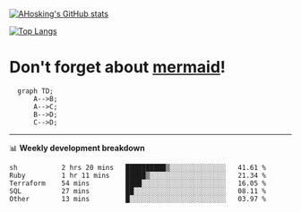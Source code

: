 [![AHosking's GitHub stats](https://github-readme-stats.vercel.app/api?username=ahosking&count_private=true&show_icons=true&theme=onedark&hide_rank=true&include_all_commits=true)](https://github.com/ahosking)

[![Top Langs](https://github-readme-stats.vercel.app/api/top-langs/?username=ahosking&layout=compact&theme=onedark)](https://github.com/ahosking)


# Don't forget about [mermaid](https://github.blog/2022-02-14-include-diagrams-markdown-files-mermaid/)!

```mermaid
  graph TD;
      A-->B;
      A-->C;
      B-->D;
      C-->D;
```
-------

📊 **Weekly development breakdown**

<!--START_SECTION:waka-->

```text
sh           2 hrs 20 mins   ██████████▒░░░░░░░░░░░░░░   41.61 %
Ruby         1 hr 11 mins    █████▒░░░░░░░░░░░░░░░░░░░   21.34 %
Terraform    54 mins         ████░░░░░░░░░░░░░░░░░░░░░   16.05 %
SQL          27 mins         ██░░░░░░░░░░░░░░░░░░░░░░░   08.11 %
Other        13 mins         █░░░░░░░░░░░░░░░░░░░░░░░░   03.97 %
```

<!--END_SECTION:waka-->
